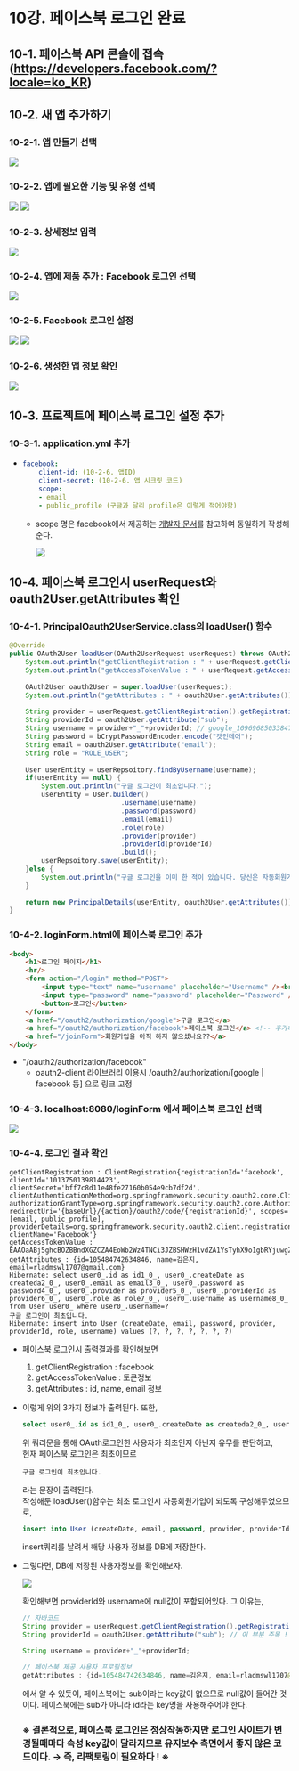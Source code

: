 # 10강. 페이스북 로그인 완료
## 10-1. 페이스북 API 콘솔에 접속 (https://developers.facebook.com/?locale=ko_KR)

## 10-2. 새 앱 추가하기
### 10-2-1. 앱 만들기 선택

<img src="./img/chapter10_1.png">

### 10-2-2. 앱에 필요한 기능 및 유형 선택

<img src="./img/chapter10_2.png">
<img src="./img/chapter10_3.png">

### 10-2-3. 상세정보 입력

<img src="./img/chapter10_4.png">

### 10-2-4. 앱에 제품 추가 : Facebook 로그인 선택

<img src="./img/chapter10_5.png">

### 10-2-5. Facebook 로그인 설정

<img src="./img/chapter10_6.png">
<img src="./img/chapter10_7.png">

### 10-2-6. 생성한 앱 정보 확인

<img src="./img/chapter10_8.png">

## 10-3. 프로젝트에 페이스북 로그인 설정 추가
### 10-3-1. application.yml 추가
-   
    ```yml
    facebook:
        client-id: (10-2-6. 앱ID)
        client-secret: (10-2-6. 앱 시크릿 코드)
        scope:
        - email
        - public_profile (구글과 달리 profile은 이렇게 적어야함)
    ```
    - scope 명은 facebook에서 제공하는 [개발자 문서](https://developers.facebook.com/docs/facebook-login/web)를 참고하여 동일하게 작성해준다.

        <img src="./img/chapter10_9.png">

## 10-4. 페이스북 로그인시 userRequest와 oauth2User.getAttributes 확인
### 10-4-1. PrincipalOauth2UserService.class의 loadUser() 함수
```java
@Override
public OAuth2User loadUser(OAuth2UserRequest userRequest) throws OAuth2AuthenticationException {
    System.out.println("getClientRegistration : " + userRequest.getClientRegistration()); // 페이스북 로그인시 확인할 부분
    System.out.println("getAccessTokenValue : " + userRequest.getAccessToken().getTokenValue()); // 페이스북 로그인시 확인할 부분
    
    OAuth2User oauth2User = super.loadUser(userRequest);
    System.out.println("getAttributes : " + oauth2User.getAttributes()); // 페이스북 로그인시 확인할 부분
    
    String provider = userRequest.getClientRegistration().getRegistrationId();
    String providerId = oauth2User.getAttribute("sub");
    String username = provider+"_"+providerId; // google_109696850338476008763
    String password = bCryptPasswordEncoder.encode("겟인데어");
    String email = oauth2User.getAttribute("email");
    String role = "ROLE_USER";
    
    User userEntity = userRepsoitory.findByUsername(username);
    if(userEntity == null) {
        System.out.println("구글 로그인이 최초입니다.");
        userEntity = User.builder()
                            .username(username)
                            .password(password)
                            .email(email)
                            .role(role)
                            .provider(provider)
                            .providerId(providerId)
                            .build();
        userRepsoitory.save(userEntity);
    }else {
        System.out.println("구글 로그인을 이미 한 적이 있습니다. 당신은 자동회원가입이 되어 있습니다.");
    }
    
    return new PrincipalDetails(userEntity, oauth2User.getAttributes());
}
```

### 10-4-2. loginForm.html에 페이스북 로그인 추가
```html
<body>
    <h1>로그인 페이지</h1>
    <hr/>
    <form action="/login" method="POST">
        <input type="text" name="username" placeholder="Username" /><br />
        <input type="password" name="password" placeholder="Password" /><br /> 
        <button>로그인</button>
    </form>
    <a href="/oauth2/authorization/google">구글 로그인</a>
    <a href="/oauth2/authorization/facebook">페이스북 로그인</a> <!-- 추가해주기 -->
    <a href="/joinForm">회원가입을 아직 하지 않으셨나요??</a>
</body>
```
- "/oauth2/authorization/facebook"
    - oauth2-client 라이브러리 이용시 /oauth2/authorization/[google | facebook 등] 으로 링크 고정

### 10-4-3. localhost:8080/loginForm 에서 페이스북 로그인 선택
    
<img src="./img/chapter10_10.png">

### 10-4-4. 로그인 결과 확인
```
getClientRegistration : ClientRegistration{registrationId='facebook', clientId='1013750139814423', clientSecret='bff7c8d11e48fe27160b054e9cb7df2d', clientAuthenticationMethod=org.springframework.security.oauth2.core.ClientAuthenticationMethod@86baaa5b, authorizationGrantType=org.springframework.security.oauth2.core.AuthorizationGrantType@5da5e9f3, redirectUri='{baseUrl}/{action}/oauth2/code/{registrationId}', scopes=[email, public_profile], providerDetails=org.springframework.security.oauth2.client.registration.ClientRegistration$ProviderDetails@538f8512, clientName='Facebook'}
getAccessTokenValue : EAAOaABj5ghcBOZBBndXGZCZA4EoWb2Wz4TNCi3JZBSHWzH1vdZA1YsTyhX9o1gbRYjuwgZBnHRwGDYYbx6LgJZAjeYz2xUfZB2vZCmxLSlfC4JPnMuaHGPQvZAYzSVLMFeZACBTccWWW6EAaZAujbx5Jd47grKQVRSUIAGZCkTv8GzRNZAWpCbfZBYzU7mAnxVSBb5prhITOMWlrmTRL7Ni63RQLh6xvVA6XZAGqO92eGDfUaP0AZAFtl8dvn4VrnEbDI8iBV
getAttributes : {id=105484742634846, name=김은지, email=rladmswl1707@gmail.com}
Hibernate: select user0_.id as id1_0_, user0_.createDate as createda2_0_, user0_.email as email3_0_, user0_.password as password4_0_, user0_.provider as provider5_0_, user0_.providerId as provider6_0_, user0_.role as role7_0_, user0_.username as username8_0_ from User user0_ where user0_.username=?
구글 로그인이 최초입니다.
Hibernate: insert into User (createDate, email, password, provider, providerId, role, username) values (?, ?, ?, ?, ?, ?, ?)
``` 
- 페이스북 로그인시 출력결과를 확인해보면
    1. getClientRegistration : facebook
    2. getAccessTokenValue : 토큰정보
    3. getAttributes : id, name, email 정보
- 이렇게 위의 3가지 정보가 출력된다. 또한,
    ```sql
    select user0_.id as id1_0_, user0_.createDate as createda2_0_, user0_.email as email3_0_, user0_.password as password4_0_, user0_.provider as provider5_0_, user0_.providerId as provider6_0_, user0_.role as role7_0_, user0_.username as username8_0_ from User user0_ where user0_.username=?
    ```
    위 쿼리문을 통해 OAuth로그인한 사용자가 최초인지 아닌지 유무를 판단하고,   
    현재 페이스북 로그인은 최초이므로
    ```
    구글 로그인이 최초입니다.
    ```
    라는 문장이 출력된다.   
    작성해둔 loadUser()함수는 최초 로그인시 자동회원가입이 되도록 구성해두었으므로,
    ```sql
    insert into User (createDate, email, password, provider, providerId, role, username) values (?, ?, ?, ?, ?, ?, ?)
    ```
    insert쿼리를 날려서 해당 사용자 정보를 DB에 저장한다.
- 그렇다면, DB에 저장된 사용자정보를 확인해보자.
        
    <img src="./img/chapter10_11.png">
    
    확인해보면 providerId와 username에 null값이 포함되어있다. 그 이유는,
    ```java
    // 자바코드
    String provider = userRequest.getClientRegistration().getRegistrationId(); 
    String providerId = oauth2User.getAttribute("sub"); // 이 부분 주목 !
    
    String username = provider+"_"+providerId;
    ```
    ```java
    // 페이스북 제공 사용자 프로필정보
    getAttributes : {id=105484742634846, name=김은지, email=rladmswl1707@gmail.com}
    ```
    에서 알 수 있듯이, 페이스북에는 sub이라는 key값이 없으므로 null값이 들어간 것이다. 페이스북에는 sub가 아니라 id라는 key명을 사용해주어야 한다.
    
    ### ※ 결론적으로, 페이스북 로그인은 정상작동하지만 로그인 사이트가 변경될때마다 속성 key값이 달라지므로 유지보수 측면에서 좋지 않은 코드이다. → 즉, 리팩토링이 필요하다 ! ※
